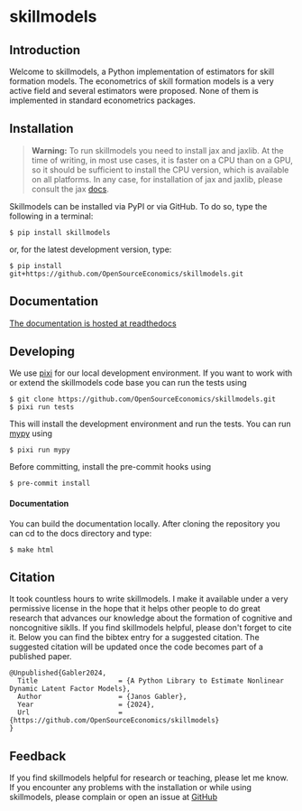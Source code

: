 # skillmodels

## Introduction

Welcome to skillmodels, a Python implementation of estimators for skill formation
models. The econometrics of skill formation models is a very active field and several
estimators were proposed. None of them is implemented in standard econometrics packages.

## Installation

> **Warning:** To run skillmodels you need to install jax and jaxlib. At the time of
> writing, in most use cases, it is faster on a CPU than on a GPU, so it should be
> sufficient to install the CPU version, which is available on all platforms. In any
> case, for installation of jax and jaxlib, please consult the jax
> [docs](https://jax.readthedocs.io/en/latest/installation.html#supported-platforms).

Skillmodels can be installed via PyPI or via GitHub. To do so, type the following in a
terminal:

```console
$ pip install skillmodels
```

or, for the latest development version, type:

```console
$ pip install git+https://github.com/OpenSourceEconomics/skillmodels.git
```

## Documentation

[The documentation is hosted at readthedocs](https://skillmodels.readthedocs.io/en/latest/)

## Developing

We use [pixi](https://pixi.sh/latest/) for our local development environment. If you
want to work with or extend the skillmodels code base you can run the tests using

```console
$ git clone https://github.com/OpenSourceEconomics/skillmodels.git
$ pixi run tests
```

This will install the development environment and run the tests. You can run
[mypy](https://mypy-lang.org/) using

```console
$ pixi run mypy
```

Before committing, install the pre-commit hooks using

```console
$ pre-commit install
```

#### Documentation

You can build the documentation locally. After cloning the repository you can cd to the
docs directory and type:

```console
$ make html
```

## Citation

It took countless hours to write skillmodels. I make it available under a very
permissive license in the hope that it helps other people to do great research that
advances our knowledge about the formation of cognitive and noncognitive siklls. If you
find skillmodels helpful, please don't forget to cite it. Below you can find the bibtex
entry for a suggested citation. The suggested citation will be updated once the code
becomes part of a published paper.

```
@Unpublished{Gabler2024,
  Title                    = {A Python Library to Estimate Nonlinear Dynamic Latent Factor Models},
  Author                   = {Janos Gabler},
  Year                     = {2024},
  Url                      = {https://github.com/OpenSourceEconomics/skillmodels}
}
```

## Feedback

If you find skillmodels helpful for research or teaching, please let me know. If you
encounter any problems with the installation or while using skillmodels, please complain
or open an issue at [GitHub](https://github.com/OpenSourceEconomics/skillmodels)
